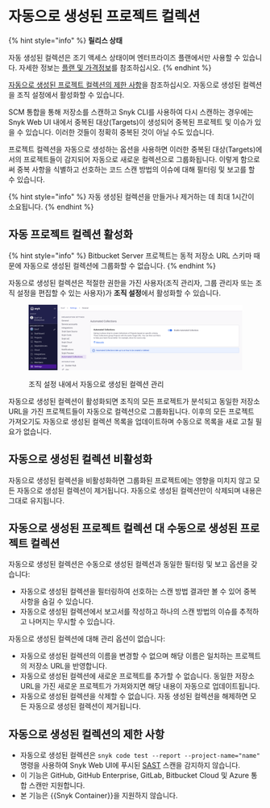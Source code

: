 # 자동으로 생성된 프로젝트 컬렉션

{% hint style="info" %}
**릴리스 상태**

자동 생성된 컬렉션은 조기 액세스 상태이며 엔터프라이즈 플랜에서만 사용할 수 있습니다. 자세한 정보는 [플랜 및 가격정보](https://snyk.io/plans/)를 참조하십시오.
{% endhint %}

[자동으로 생성된 프로젝트 컬렉션의 제한 사항](automatically-created-project-collections.md#limitations-of-automated-collections)을 참조하십시오. 자동으로 생성된 컬렉션을 조직 설정에서 활성화할 수 있습니다.

SCM 통합을 통해 저장소를 스캔하고 Snyk CLI를 사용하여 다시 스캔하는 경우에는 Snyk Web UI 내에서 중복된 대상(Targets)이 생성되어 중복된 프로젝트 및 이슈가 있을 수 있습니다. 이러한 것들이 정확히 중복된 것이 아닐 수도 있습니다.

프로젝트 컬렉션을 자동으로 생성하는 옵션을 사용하면 이러한 중복된 대상(Targets)에서의 프로젝트들이 감지되어 자동으로 새로운 컬렉션으로 그룹화됩니다. 이렇게 함으로써 중복 사항을 식별하고 선호하는 코드 스캔 방법의 이슈에 대해 필터링 및 보고를 할 수 있습니다.

{% hint style="info" %}
자동 생성된 컬렉션을 만들거나 제거하는 데 최대 1시간이 소요됩니다.
{% endhint %}

## 자동 프로젝트 컬렉션 활성화

{% hint style="info" %}
Bitbucket Server 프로젝트는 동적 저장소 URL 스키마 때문에 자동으로 생성된 컬렉션에 그룹화할 수 없습니다.
{% endhint %}

자동으로 생성된 컬렉션은 적절한 권한을 가진 사용자(조직 관리자, 그룹 관리자 또는 조직 설정을 편집할 수 있는 사용자)가 **조직 설정**에서 활성화할 수 있습니다.

<figure><img src="../../.gitbook/assets/enable auto-collections (1).png" alt="조직 설정 내에서 자동으로 생성된 컬렉션 관리"><figcaption><p>조직 설정 내에서 자동으로 생성된 컬렉션 관리</p></figcaption></figure>

자동으로 생성된 컬렉션이 활성화되면 조직의 모든 프로젝트가 분석되고 동일한 저장소 URL을 가진 프로젝트들이 자동으로 컬렉션으로 그룹화됩니다. 이후의 모든 프로젝트 가져오기도 자동으로 생성된 컬렉션 목록을 업데이트하며 수동으로 목록을 새로 고칠 필요가 없습니다.

## 자동으로 생성된 컬렉션 비활성화

자동으로 생성된 컬렉션을 비활성화하면 그룹화된 프로젝트에는 영향을 미치지 않고 모든 자동으로 생성된 컬렉션이 제거됩니다. 자동으로 생성된 컬렉션만이 삭제되며 내용은 그대로 유지됩니다.

## 자동으로 생성된 프로젝트 컬렉션 대 수동으로 생성된 프로젝트 컬렉션

자동으로 생성된 컬렉션은 수동으로 생성된 컬렉션과 동일한 필터링 및 보고 옵션을 갖습니다:

* 자동으로 생성된 컬렉션을 필터링하여 선호하는 스캔 방법 결과만 볼 수 있어 중복 사항을 숨길 수 있습니다.
* 자동으로 생성된 컬렉션에서 보고서를 작성하고 하나의 스캔 방법의 이슈를 추적하고 나머지는 무시할 수 있습니다.

자동으로 생성된 컬렉션에 대해 관리 옵션이 없습니다:

* 자동으로 생성된 컬렉션의 이름을 변경할 수 없으며 해당 이름은 일치하는 프로젝트의 저장소 URL을 반영합니다.
* 자동으로 생성된 컬렉션에 새로운 프로젝트를 추가할 수 없습니다. 동일한 저장소 URL을 가진 새로운 프로젝트가 가져와지면 해당 내용이 자동으로 업데이트됩니다.
* 자동으로 생성된 컬렉션을 삭제할 수 없습니다. 자동 생성된 컬렉션을 해제하면 모든 자동으로 생성된 컬렉션이 제거됩니다.

## 자동으로 생성된 컬렉션의 제한 사항

* 자동으로 생성된 컬렉션은 `snyk code test --report --project-name="name"` 명령을 사용하여 Snyk Web UI에 푸시된 [SAST](../../getting-started/glossary.md#sast) 스캔을 감지하지 않습니다.
* 이 기능은 GitHub, GitHub Enterprise, GitLab, Bitbucket Cloud 및 Azure 통합 스캔만 지원합니다.
* 본 기능은 {{Snyk Container}}을 지원하지 않습니다.
